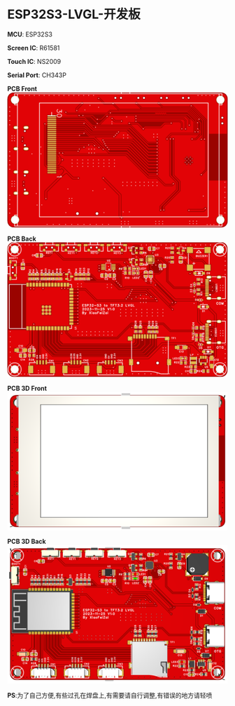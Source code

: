 #  ESP32S3-LVGL-开发板

**MCU**: ESP32S3

**Screen IC**: R61581

**Touch IC**:  NS2009

**Serial Port**: CH343P

**PCB Front**
![PCB](/Img/img4.png)

**PCB Back**
![PCB](/Img/img3.png)

**PCB 3D Front**
![PCB 3D](/Img/img2.png)

**PCB 3D Back**
![PCB 3D](/Img/img1.png)

**PS**:为了自己方便,有些过孔在焊盘上,有需要请自行调整,有错误的地方请轻喷
